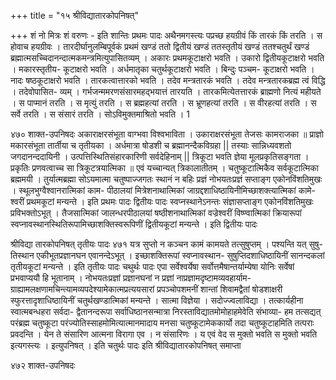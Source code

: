 +++
title = "१५ श्रीविद्यातारकोपनिषत्"

+++
शं नो मित्रः शं वरुणः - इति शान्तिः 
प्रथमः पादः 
अथैनमगस्त्यः पप्रच्छ हयग्रीवं किं तारकं किं तरति । स होवाच हयग्रीवः । तारदीर्घानुलम्बिपूर्वकं प्रथमं खण्डं ततो द्वितीयं खण्डं ततस्तृतीयं खण्डं ततश्चतुर्थं खण्डं ब्रह्मात्मसच्चिदानन्दात्मकमन्त्रमित्युपासितव्यम् । अकारः प्रथमकूटाक्षरो भवति । उकारो द्वितीयकूटाक्षरो भवति । मकारस्तृतीय- कूटाक्षरो भवति । अर्धमातृका चतुर्थकूटाक्षरो भवति । बिन्दुः पञ्चम- कूटाक्षरो भवति । नादः षष्ठकूटाक्षरो भवति । तारकत्वात्तारको भवति । तदेव मन्त्रतारकं भवति । तदेव मन्त्रतारकब्रह्म त्वं विद्धि । तदेवोपासित- व्यम् । गर्भजन्ममरणसंसारमहद्भयात्तं तारयति । तारकमित्येतत्तारकं ब्राह्मणो नित्यं महीयते । स पाप्मानं तरति । स मृत्युं तरति । स ब्रह्महत्यां तरति । स भ्रूणहत्यां तरति । स वीरहत्यां तरति । स सर्वे तरति । स संसारं तरति । सोऽविमुक्तमाश्रितो भवति । 
1 
 
४७० 
शाक्त-उपनिषदः 
अकाराक्षरसंभूता वाग्भवा विश्वभाविता । उकाराक्षरसंभूता तेजसः कामराजका ॥ प्राज्ञो मकारसंभूता तार्तीया च तृतीयका । अर्धमात्रा षोडशी च ब्रह्मानन्दैकविग्रहा || तस्याः सान्निध्यवशतो जगदानन्ददायिनी । उत्पत्तिस्थितिसंहारकारिणी सर्वदेहिनाम् || त्रिकूटा भवति ज्ञेया मूलप्रकृतिसङ्गता । प्रकृतिः प्रणवत्वाच्च सा त्रिकूटत्रयात्मिका ॥ 
एवं यच्चान्यत् त्रिकालातीतम् । चतुष्कूटात्मिकैव सर्वकूटात्मिका ब्रह्ममयी । तुर्यात्मब्रह्मा सोऽयमात्मा चतुष्पाज्जगतः स्थानं न बहिः प्रज्ञं नोभयतःप्रज्ञं सप्ताङ्ग एकोनविंशतिमुखः । स्थूलभुग्वैश्वानरात्मिकां काम- पीठालयां मित्रेशनाथात्मिकां जाग्रद्दशाधिष्ठायिनीमिच्छाशक्त्यात्मिकां कामे- श्वरीं प्रथमकूटां मन्यन्ते । 
इति प्रथमः पादः 
द्वितीयः पादः 
स्वप्नस्थानेऽनन्तः संज्ञासप्ताङ्ग एकोनविंशतिमुखः प्रविभक्तोऽभूत् । तैजसात्मिकां जालन्धरपीठालयां षष्ठीशनाथात्मिकां वज्रेश्वरीं विष्ण्वात्मिकां क्रियारूपां स्वप्नावस्थानस्थितिरूपामिच्छाशक्तिस्वरूपिणीं द्वितीयकूटां मन्यन्ते । 
इति द्वितीयः पादः 
 
श्रीविद्या तारकोपनिषत् 
तृतीयः पादः 
४७१ 
यत्र सुप्तो न कञ्चन कामं कामयते तत्सुषुप्तम् । पश्यन्ति यत् सुषु- तिस्थान एकीभूतप्रज्ञानघन एवानन्देऽभूत् । इच्छाशक्तिरूपां स्वप्नावस्थान- सुषुप्तिदशाधिष्ठायिनीं सानन्दकलां तृतीयकूटां मन्यन्ते । 
इति तृतीयः पादः 
चथुर्थः पादः 
एपा सर्वेश्वर्येषा सर्वोत्तमैषान्तर्याम्येषा योनिः सर्वेषां प्रभवाप्ययौ हि भूतानाम् । नोभयतःप्रज्ञां प्रज्ञानघनां न प्रज्ञां नाप्रज्ञामदृष्टामव्यवहार्याम- ग्राह्यामलक्षणामचिन्त्यामव्यपदेश्यामेकात्मप्रत्ययसारां प्रपञ्चोपशमनीं शान्तां शिवामद्वैतां षोडशाक्षरी स्फुरत्तादृशाधिष्ठायिनीं चतुर्थखण्डात्मिकां मन्यन्ते । सात्मा विज्ञेया । सदोज्ज्वलाविद्या । तत्कार्यहीना स्वात्मबन्धहरा सर्वदा- द्वैतानन्दरूपा सर्वाधिष्ठानसन्मात्रा निरस्ताविद्यातमोमोहाहमेवेति संभाव्या- हम तत्सद्यत् परंब्रह्म चतुष्कूटा परंज्योतिस्साहमोमित्यात्मानमादाय मनसा चतुष्कूटामेककार्यो तदा चतुष्कूटाहमिति तत्पराः प्रवदन्ति । येन ते संसारिण आत्मना विरागा एव । न संसारिणः । य एवं वेद स मुक्तो भवति स मुक्तो भवति इत्यगस्त्यः । इत्युपनिषत् । 
इति चतुर्थः पादः 
इति श्रीविद्यातारकोपनिषत् समाप्ता 
 
४७२ 
शाक्त-उपनिषदः 
